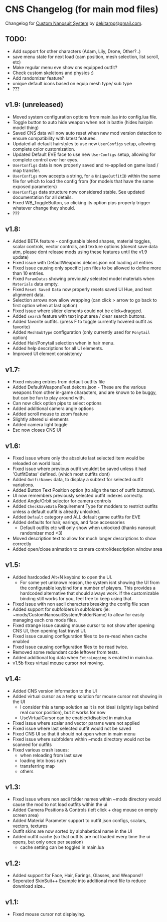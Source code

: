 # CNS Changelog (for main mod files)
Changelog for [Custom Nanosuit System](https://www.nexusmods.com/stellarblade/mods/1496) by dekitarpg@gmail.com. 


## TODO: 
- Add support for other characters (Adam, Lily, Drone, Other?..)
- save menu state for next load (cam position, mesh selection, list scroll, etc)
- Make regular menu eve show cns equipped outfit?
- Check custom skeletons and physics :)
- Add randomizer feature? 
- unique default icons based on equip mesh type/ sub type
- ???


## v1.9: (unreleased)
- Moved system configuration options from main.lua into config.lua file. 
- Toggle button to auto hide weapon when not in battle (hides hairpin model thing)
- Saved CNS data will now auto reset when new mod version detection to ensure compatibility with latest features. 
- Updated all default hairstyles to use new `UserConfigs` setup, allowing complete color customization. 
- Updated Default EVE face to use new `UserConfigs` setup, allowing for complete control over her eyes.
- `UserConfigs` data is now properly saved and re-applied on game load / map transfer. 
- `UserConfigs` now accepts a string, for a `UniqueOutfitID` within the same file for which to load the config from (for models that have the same exposed parameters)
- `UserConfigs` data structure now considered stable. See updated documentation for all details. 
- Fixed WB_ToggleButton, so clicking its option pips properly trigger whatever change they should.
- ???


## v1.8: 
- Added BETA feature - configurable blend shapes, material toggles, scalar controls, vector controls, and texture options (doesnt save data atm, please dont release mods using these features until the v1.9 update) 
- Fixed issue with DefaultWeapons.dekcns.json not loading all entries
- Fixed issue causing only specific json files to be allowed to define more than 10 entries. 
- Fixed `ParamDatas` showing previously selected model materials when `Materials` data empty. 
- Fixed `Reset Saved Data` now properly resets saved UI Hue, and text alignment data.
- Selection arrows now allow wrapping (can click > arrow to go back to first option when at last option) 
- Fixed issue where slider elements could not be click+dragged. 
- Added `search` feature with text input area / clear search buttons.
- Added favorite outfits. (press F to toggle currently hovered outfit as favorite)
- Added `MeshSubType` configuration (only currently used for `Ponytail` option)
- Added Hair/Ponytail selection when in hair menu. 
- Added help descriptions for all UI elements. 
- Improved UI element consistency


## v1.7: 
- Fixed missing entries from default outfits file
- Added DefaultWeaponsTest.dekcns.json - These are the various weapons from other in-game characters, and are known to be buggy, but can be fun to play around with. 
- Can now click option pips to select options
- Added additional camera angle options
- Added scroll mouse to zoom feature
- Slightly altered ui elements
- Added camera light toggle
- Esc now closes CNS UI


## v1.6: 
- Fixed issue where only the absolute last selected item would be reloaded on world load. 
- Fixed issue where previous outfit wouldnt be saved unless it had 'OutfitDatas' defined. (which most outfits dont) 
- Added `OutfitNames` data, to display a subtext for selected outfit variations. 
- Added Button Text Position option (to align the text of outfit buttons).
- UI now remembers previously selected outfit indexes correctly.
- Added Angle/Orbit selector for camera controls
- Added `CheckSaveData` Requirement Type for modders to restrict outfits unless a default outfit is already unlocked. 
- Added `Default` category and ALL default game outfits for EVE
- Added defaults for hair, earings, and face accessories
    - Default outfits etc will only show when unlocked (thanks nanosuit randomizer mod <3)
- Moved description text to allow for much longer descriptions to show correctly 
- Added open/close animation to camera control/description window area


## v1.5: 
- Added hardcoded Alt+N keybind to open the UI. 
  - For some yet unknown reason, the system isnt showing the UI from the configurable keybind for a number of players. This provides a hardcoded alternative that should always work. If the customizable binding still works for you, feel free to keep using that. 
- Fixed issue with non ascii characters breaking the config file scan
- Added support for subfolders in subfolders (ie: ~mods/CustomNanosuitSystem/FolderName) to allow for easily managing each cns mods files. 
- Fixed strange issue causing mouse cursor to not show after opening CNS UI, then opening fast travel UI. 
- Fixed issue causing configuration files to be re-read when cache enabled
- Fixed issue causing configuration files to be read twice.
- Removed some redundant code leftover from tests. 
- Added additional log data when `ExtraLogging` is enabled in main.lua. 
- v1.5b fixes virtual mouse cursor not moving. 


## v1.4:
- Added CNS version information to the UI
- Added virtual cursor as a temp solution for mouse cursor not showing in the UI
    - I consider this a temp solution as it is not ideal (slightly lags behind real cursor position), but it works for now
    - UseVirtualCursor can be enabled/disabled in main.lua
- Fixed issue where scalar and vector params were not applied
- Fixed issue where last selected outfit would not be saved
- Fixed CNS UI so that it should not open when in main menu
- Fixed issue where subfolders within ~mods directory would not be scanned for outfits
- Fixed various crash issues:
    - when reloading from last save 
    - loading into boss rush
    - transferring map
    - others


## v1.3:
- Fixed issue where non ascii folder names within ~mods directory would cause the mod to not load outfits within the ui 
- Added Camera Positions & Controls (left click + drag mouse on empty screen area)
- Added Material Parameter support to outfit json configs, scalars, vectors, textures
- Outfit skins are now sorted by alphabetical name in the UI
- Added outfit cache (so that outfits are not loaded every time the ui opens, but only once per session)
    - cache setting can be toggled in main.lua


## v1.2:
- Added support for Face, Hair, Earings, Glasses, and Weapons!!
- Seperated SkinSuit++ Example into additional mod file to reduce download size..


## v1.1:
- Fixed mouse cursor not displaying.

